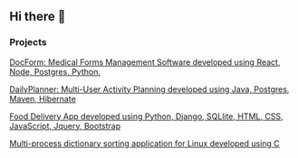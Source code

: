 ## Hi there 👋

### Projects

[DocForm: Medical Forms Management Software developed using React, Node, Postgres, Python.](https://github.com/icodin123/React_Node_Medical_Forms_App)

[DailyPlanner: Multi-User Activity Planning developed using Java, Postgres, Maven, Hibernate](https://github.com/icodin123/Java_Hibernate_Activity_Planning_App)

[Food Delivery App developed using Python, Django, SQLlite, HTML, CSS, JavaScript, Jquery, Bootstrap ](https://github.com/icodin123/Python_Django_Food_Delivery_App)

[Multi-process dictionary sorting application for Linux developed using C](https://github.com/icodin123/C_Multi_Process_Dictionary_Sorting)
